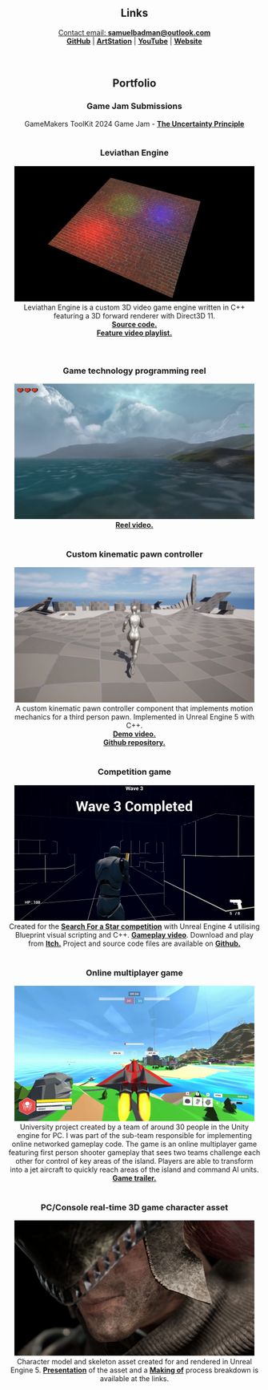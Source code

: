 <div align="center">

<h2>Links</h2>
<a href="mailto: samuelbadman@outlook.com">Contact email: <b>samuelbadman@outlook.com</b></a><br>
<a href="https://github.com/samuelbadman"><b>GitHub</b></a> |
<a href="https://artstation.com/samuelbadman"><b>ArtStation</b></a> |
<a href="https://youtube.com/@samuel_badman"><b>YouTube</b></a> |
<a href="https://samuelbadman.com"><b>Website</b></a><br>
<br><br>

<h2>Portfolio</h2>

<h3>Game Jam Submissions</h3>
GameMakers ToolKit 2024 Game Jam - <a href="https://spidelnick.itch.io/the-uncertainty-principle"><b>The Uncertainty Principle</b></a>
<br><br>

<h3>Leviathan Engine</h3>
<img src="Content/LeviathanEngineCover.png" alt="Real-time game character model and skeleton" width="480" height="270"><br>
Leviathan Engine is a custom 3D video game engine written in C++ featuring a 3D forward renderer with Direct3D 11.<br>
<a href="https://github.com/samuelbadman/LeviathanEngine"><b>Source code.</b></a><br>
<a href="https://www.youtube.com/playlist?list=PLZsLoVvciF_HAX5hRyasBNsMK_ugRJwrf"><b>Feature video playlist.</b></a><br>
<br><br>

<h3>Game technology programming reel</h3>
<img src="Content/GameTechReelScreenshot.png" alt="Game technology programming reel" width="480" height="270"><br>
<a href="https://www.youtube.com/watch?v=ihn_z0QNYa4"><b>Reel video.</b></a>
<br><br>

<h3>Custom kinematic pawn controller</h3>
<img src="Content/CKPCScreenshot.png" alt="Game technology programming reel" width="480" height="270"><br>
A custom kinematic pawn controller component that implements motion mechanics for a third person pawn. Implemented in Unreal Engine 5 with C++.<br>
<a href="https://www.youtube.com/watch?v=7_GY_lDoqdk"><b>Demo video.</b></a><br>
<a href="https://github.com/samuelbadman/CustomKinematicPawnController"><b>Github repository.</b></a>
<br><br>

<h3>Competition game</h3>
<img src="Content/CompetitionGameScreenshot.png" alt="Competition Game Screenshot" width="480" height="270"><br>
Created for the <a href="https://gradsingames.com/game-dev-challenges/search-for-a-star/"><b>Search For a Star competition</b></a> with Unreal Engine 4 utilising Blueprint visual scripting and C++.
<a href="https://www.youtube.com/watch?v=N8DjZlzChRs"><b>Gameplay video</b></a>. Download and play from <a href="https://samuelbadman.itch.io/spy-league-training"><b>Itch.</b></a> Project and source code files are available on <a href="https://github.com/samuelbadman/CompetitionGame"><b>Github.</b></a>
<br><br>

<h3>Online multiplayer game</h3>
<img src="Content/OnlineGameCover.png" alt="Online multiplayer game cover image" width="480" height="270"><br>
University project created by a team of around 30 people in the Unity engine for PC. I was part of the sub-team responsible for implementing online networked gameplay code. The game is an online multiplayer game featuring first person shooter gameplay that sees two teams challenge each other for control of key areas of the island. Players are able to transform into a jet aircraft to quickly reach areas of the island and command AI units. <a href="https://www.youtube.com/watch?v=I0o2VRTXH3c"><b>Game trailer.</b></a>
<br><br>

<h3>PC/Console real-time 3D game character asset</h3>
<img src="Content/fallenwarriorcover.png" alt="Real-time game character model and skeleton" width="480" height="270"><br>
Character model and skeleton asset created for and rendered in Unreal Engine 5. <a href="https://www.artstation.com/artwork/lDogqG"><b>Presentation</b></a> of the asset and a <a href="https://samuelbadman.artstation.com/pages/making-of-fallen-warrior"><b>Making of</b></a> process breakdown is available at the links.<br>
<br><br>

</div>
